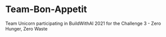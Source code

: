 # Team-Bon-Appetit
Team Unicorn participating in BuildWithAI 2021 for the Challenge 3 - Zero Hunger, Zero Waste
